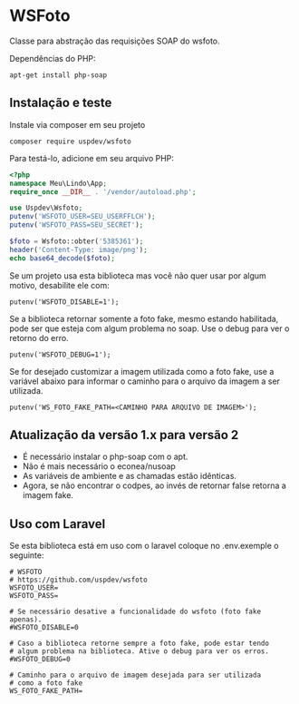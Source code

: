 # WSFoto

Classe para abstração das requisições SOAP do wsfoto.

Dependências do PHP:

    apt-get install php-soap

## Instalação e teste

Instale via composer em seu projeto

    composer require uspdev/wsfoto
    
Para testá-lo, adicione em seu arquivo PHP:
```php
<?php
namespace Meu\Lindo\App;
require_once __DIR__ . '/vendor/autoload.php';

use Uspdev\Wsfoto;
putenv('WSFOTO_USER=SEU_USERFFLCH');
putenv('WSFOTO_PASS=SEU_SECRET');

$foto = Wsfoto::obter('5385361');
header('Content-Type: image/png');
echo base64_decode($foto);
```

Se um projeto usa esta biblioteca mas você não quer usar por algum motivo, 
desabilite ele com:

    putenv('WSFOTO_DISABLE=1');

Se a biblioteca retornar somente a foto fake, mesmo estando habilitada, pode ser que esteja com algum problema no soap. Use o debug para ver o retorno do erro.

    putenv('WSFOTO_DEBUG=1');

Se for desejado customizar a imagem utilizada como a foto fake, use a variável abaixo para informar o caminho para o arquivo da imagem a ser utilizada.

    putenv('WS_FOTO_FAKE_PATH=<CAMINHO PARA ARQUIVO DE IMAGEM>');


## Atualização da versão 1.x para versão 2

* É necessário instalar o php-soap com o apt. 
* Não é mais necessário o econea/nusoap
* As variáveis de ambiente e as chamadas estão idênticas. 
* Agora, se não encontrar o codpes, ao invés de retornar false retorna a imagem fake. 

## Uso com Laravel

Se esta biblioteca está em uso com o laravel coloque no .env.exemple o seguinte:

    # WSFOTO
    # https://github.com/uspdev/wsfoto
    WSFOTO_USER=
    WSFOTO_PASS=

    # Se necessário desative a funcionalidade do wsfoto (foto fake apenas).
    #WSFOTO_DISABLE=0

    # Caso a biblioteca retorne sempre a foto fake, pode estar tendo
    # algum problema na biblioteca. Ative o debug para ver os erros.
    #WSFOTO_DEBUG=0
    
    # Caminho para o arquivo de imagem desejada para ser utilizada
    # como a foto fake
    WS_FOTO_FAKE_PATH=